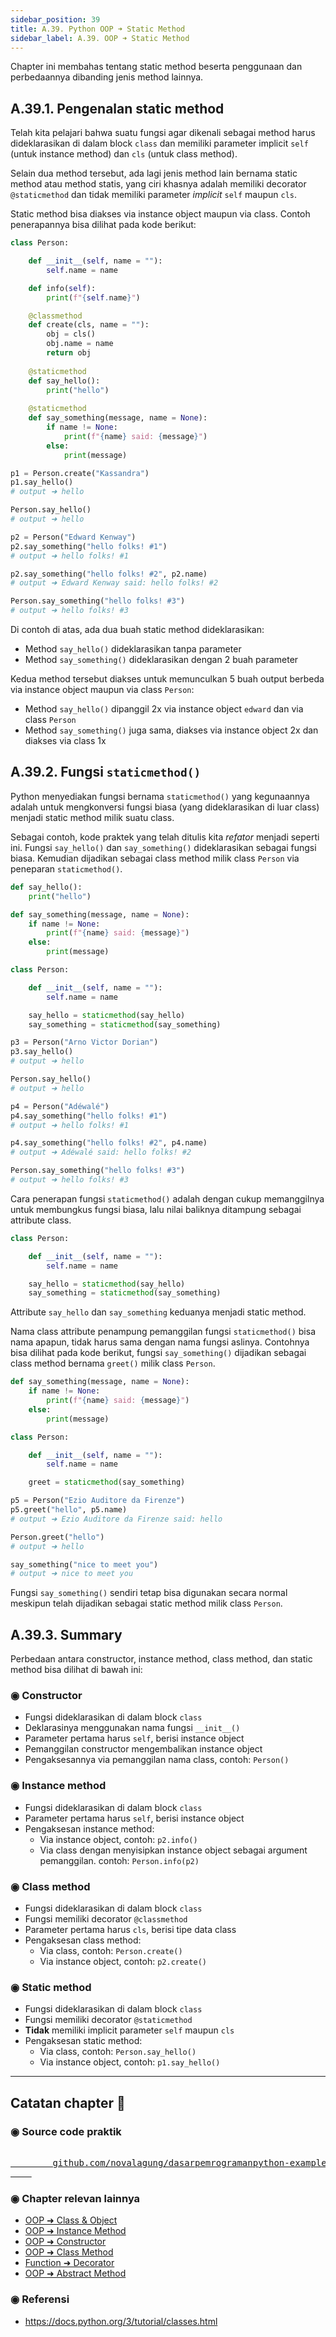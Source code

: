 ```yaml
---
sidebar_position: 39
title: A.39. Python OOP ➜ Static Method
sidebar_label: A.39. OOP ➜ Static Method
---
```


Chapter ini membahas tentang static method beserta penggunaan dan perbedaannya dibanding jenis method lainnya.

## A.39.1. Pengenalan static method

Telah kita pelajari bahwa suatu fungsi agar dikenali sebagai method harus dideklarasikan di dalam block `class` dan memiliki parameter implicit `self` (untuk instance method) dan `cls` (untuk class method).

Selain dua method tersebut, ada lagi jenis method lain bernama static method atau method statis, yang ciri khasnya adalah memiliki decorator `@staticmethod` dan tidak memiliki parameter *implicit* `self` maupun `cls`.

Static method bisa diakses via instance object maupun via class. Contoh penerapannya bisa dilihat pada kode berikut:

```python
class Person:

    def __init__(self, name = ""):
        self.name = name

    def info(self):
        print(f"{self.name}")

    @classmethod
    def create(cls, name = ""):
        obj = cls()
        obj.name = name
        return obj
    
    @staticmethod
    def say_hello():
        print("hello")
    
    @staticmethod
    def say_something(message, name = None):
        if name != None:
            print(f"{name} said: {message}")
        else:
            print(message)

p1 = Person.create("Kassandra")
p1.say_hello()
# output ➜ hello

Person.say_hello()
# output ➜ hello

p2 = Person("Edward Kenway")
p2.say_something("hello folks! #1")
# output ➜ hello folks! #1

p2.say_something("hello folks! #2", p2.name)
# output ➜ Edward Kenway said: hello folks! #2

Person.say_something("hello folks! #3")
# output ➜ hello folks! #3
```

Di contoh di atas, ada dua buah static method dideklarasikan:

- Method `say_hello()` dideklarasikan tanpa parameter
- Method `say_something()` dideklarasikan dengan 2 buah parameter

Kedua method tersebut diakses untuk memunculkan 5 buah output berbeda via instance object maupun via class `Person`:

- Method `say_hello()` dipanggil 2x via instance object `edward` dan via class `Person`
- Method `say_something()` juga sama, diakses via instance object 2x dan diakses via class 1x

## A.39.2. Fungsi `staticmethod()`

Python menyediakan fungsi bernama `staticmethod()` yang kegunaannya adalah untuk mengkonversi fungsi biasa (yang dideklarasikan di luar class) menjadi static method milik suatu class.

Sebagai contoh, kode praktek yang telah ditulis kita *refator* menjadi seperti ini. Fungsi `say_hello()` dan `say_something()` dideklarasikan sebagai fungsi biasa. Kemudian dijadikan sebagai class method milik class `Person` via peneparan `staticmethod()`.

```python
def say_hello():
    print("hello")

def say_something(message, name = None):
    if name != None:
        print(f"{name} said: {message}")
    else:
        print(message)

class Person:

    def __init__(self, name = ""):
        self.name = name

    say_hello = staticmethod(say_hello)
    say_something = staticmethod(say_something)

p3 = Person("Arno Victor Dorian")
p3.say_hello()
# output ➜ hello

Person.say_hello()
# output ➜ hello

p4 = Person("Adéwalé")
p4.say_something("hello folks! #1")
# output ➜ hello folks! #1

p4.say_something("hello folks! #2", p4.name)
# output ➜ Adéwalé said: hello folks! #2

Person.say_something("hello folks! #3")
# output ➜ hello folks! #3
```

Cara penerapan fungsi `staticmethod()` adalah dengan cukup memanggilnya untuk membungkus fungsi biasa, lalu nilai baliknya ditampung sebagai attribute class.

```python
class Person:

    def __init__(self, name = ""):
        self.name = name

    say_hello = staticmethod(say_hello)
    say_something = staticmethod(say_something)
```

Attribute `say_hello` dan `say_something` keduanya menjadi static method.

Nama class attribute penampung pemanggilan fungsi `staticmethod()` bisa nama apapun, tidak harus sama dengan nama fungsi aslinya. Contohnya bisa dilihat pada kode berikut, fungsi `say_something()` dijadikan sebagai class method bernama `greet()` milik class `Person`.

```python
def say_something(message, name = None):
    if name != None:
        print(f"{name} said: {message}")
    else:
        print(message)

class Person:

    def __init__(self, name = ""):
        self.name = name

    greet = staticmethod(say_something)

p5 = Person("Ezio Auditore da Firenze")
p5.greet("hello", p5.name)
# output ➜ Ezio Auditore da Firenze said: hello

Person.greet("hello")
# output ➜ hello

say_something("nice to meet you")
# output ➜ nice to meet you
```

Fungsi `say_something()` sendiri tetap bisa digunakan secara normal meskipun telah dijadikan sebagai static method milik class `Person`.

## A.39.3. Summary

Perbedaan antara constructor, instance method, class method, dan static method bisa dilihat di bawah ini:

### ◉ Constructor

- Fungsi dideklarasikan di dalam block `class`
- Deklarasinya menggunakan nama fungsi `__init__()`
- Parameter pertama harus `self`, berisi instance object
- Pemanggilan constructor mengembalikan instance object
- Pengaksesannya via pemanggilan nama class, contoh: `Person()`

### ◉ Instance method

- Fungsi dideklarasikan di dalam block `class`
- Parameter pertama harus `self`, berisi instance object
- Pengaksesan instance method:
  - Via instance object, contoh: `p2.info()`
  - Via class dengan menyisipkan instance object sebagai argument pemanggilan. contoh: `Person.info(p2)`

### ◉ Class method

- Fungsi dideklarasikan di dalam block `class`
- Fungsi memiliki decorator `@classmethod`
- Parameter pertama harus `cls`, berisi tipe data class
- Pengaksesan class method:
  - Via class, contoh: `Person.create()`
  - Via instance object, contoh: `p2.create()`

### ◉ Static method

- Fungsi dideklarasikan di dalam block `class`
- Fungsi memiliki decorator `@staticmethod`
- **Tidak** memiliki implicit parameter `self` maupun `cls`
- Pengaksesan static method:
  - Via class, contoh: `Person.say_hello()`
  - Via instance object, contoh: `p1.say_hello()`

---

<div class="section-footnote">

## Catatan chapter 📑

### ◉ Source code praktik

<pre>
    <a href="https://github.com/novalagung/dasarpemrogramanpython-example/tree/master/static-method">
        github.com/novalagung/dasarpemrogramanpython-example/../static-method
    </a>
</pre>

### ◉ Chapter relevan lainnya

- [OOP ➜ Class & Object](/basic/class-object)
- [OOP ➜ Instance Method](/basic/instance-method)
- [OOP ➜ Constructor](/basic/class-constructor)
- [OOP ➜ Class Method](/basic/class-method)
- [Function ➜ Decorator](/basic/decorator)
- [OOP ➜ Abstract Method](/basic/abstract-method)

### ◉ Referensi

- https://docs.python.org/3/tutorial/classes.html

</div>
